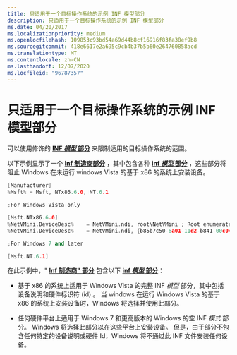 ```yaml
---
title: 只适用于一个目标操作系统的示例 INF 模型部分
description: 只适用于一个目标操作系统的示例 INF 模型部分
ms.date: 04/20/2017
ms.localizationpriority: medium
ms.openlocfilehash: 109853c93bd54a69d44b8cf16916f83fa38ef9b8
ms.sourcegitcommit: 418e6617e2a695c9cb4b37b5b60e264760858acd
ms.translationtype: MT
ms.contentlocale: zh-CN
ms.lasthandoff: 12/07/2020
ms.locfileid: "96787357"
---
```

# <a name="sample-inf-models-sections-for-only-one-target-operating-system"></a>只适用于一个目标操作系统的示例 INF 模型部分


可以使用修饰的 [**INF *模型* 部分**](inf-models-section.md) 来限制适用的目标操作系统的范围。

以下示例显示了一个 [**Inf 制造商部分**](inf-manufacturer-section.md) ，其中包含各种 [**inf *模型* 部分**](inf-models-section.md) ，这些部分将阻止 Windows 在未运行 windows Vista 的基于 x86 的系统上安装设备。

```cpp
[Manufacturer]
%Msft% = Msft, NTx86.6.0, NT.6.1

;For Windows Vista only

[Msft.NTx86.6.0]
%NetVMini.DeviceDesc%    = NetVMini.ndi, root\NetVMini ; Root enumerated 
%NetVMini.DeviceDesc%    = NetVMini.ndi, {b85b7c50-6a01-11d2-b841-00c04fad5171}\NetVMini ; Toaster Bus enumerated 

;For Windows 7 and later

[Msft.NT.6.1]
```

在此示例中，" [**Inf 制造商" 部分**](inf-manufacturer-section.md) 包含以下 [**inf *模型* 部分**](inf-models-section.md)：

-   基于 x86 的系统上适用于 Windows Vista 的完整 INF *模型* 部分，其中包括设备说明和硬件标识符 (id) 。 当 windows 在运行 Windows Vista 的基于 x86 的系统上安装设备时，Windows 将选择并使用此部分。

-   任何硬件平台上适用于 Windows 7 和更高版本的 Windows 的空 INF *模式* 部分。 Windows 将选择此部分以在这些平台上安装设备。 但是，由于部分不包含任何特定的设备说明或硬件 Id，Windows 将不通过此 INF 文件安装任何设备。

 

 





